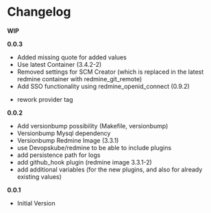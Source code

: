 # Changelog

**WIP**

**0.0.3**
- Added missing quote for added values
- Use latest Container (3.4.2-2)
- Removed settings for SCM Creator (which is replaced in the latest redmine container with redmine_git_remote)
- Add SSO functionality using redmine_openid_connect (0.9.2)
* rework provider tag

**0.0.2**
- Add versionbump possibility (Makefile, versionbump)
- Versionbump Mysql dependency
- Versionbump Redmine Image (3.3.1)
- use Devopskube/redmine to be able to include plugins
- add persistence path for logs
- add github_hook plugin (redmine image 3.3.1-2)
- add additional variables (for the new plugins, and also for already existing values)

**0.0.1**
- Initial Version
